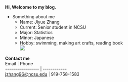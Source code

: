 
**Hi, Welcome to my blog.** 
* Something about me  
    + Name: Jiyue Zhang
    + Current: Senior student in NCSU
    + Major: Statistics
    + Minor: Japanese
    + Hobby: swimming, making art crafts, reading book  
![](C:/Users/LAILA/Desktop/1112.png)

**Contact me**  
     Email        |    Phone  
----------------- | ------------  
jzhang96@ncsu.edu | 919-758-1583  
